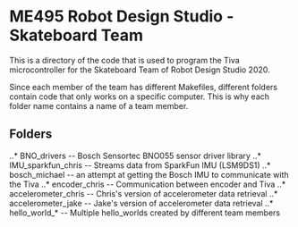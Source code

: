 # ME495 Robot Design Studio - Skateboard Team

This is a directory of the code that is used to program the Tiva microcontroller for the Skateboard Team of Robot Design Studio 2020.

Since each member of the team has different Makefiles, different folders contain code that only works on a specific computer. This is why each folder name contains a name of a team member.

## Folders
..* BNO_drivers -- Bosch Sensortec BNO055 sensor driver library
..* IMU_sparkfun_chris -- Streams data from SparkFun IMU (LSM9DS1)
..* bosch_michael -- an attempt at getting the Bosch IMU to communicate with the Tiva
..* encoder_chris -- Communication between encoder and Tiva
..* accelerometer_chris -- Chris's version of accelerometer data retrieval
..* accelerometer_jake --  Jake's version of accelerometer data retrieval
..* hello_world_*  --  Multiple hello_worlds created by different team members
